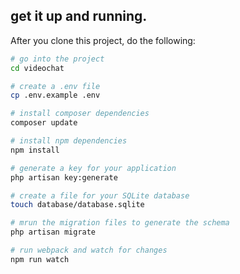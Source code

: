 ## get it up and running.

After you clone this project, do the following:

```bash
# go into the project
cd videochat

# create a .env file
cp .env.example .env

# install composer dependencies
composer update

# install npm dependencies
npm install

# generate a key for your application
php artisan key:generate

# create a file for your SQLite database
touch database/database.sqlite

# mrun the migration files to generate the schema
php artisan migrate

# run webpack and watch for changes
npm run watch
```
